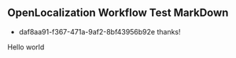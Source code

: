 ## OpenLocalization Workflow Test MarkDown
* daf8aa91-f367-471a-9af2-8bf43956b92e 
thanks!

Hello world